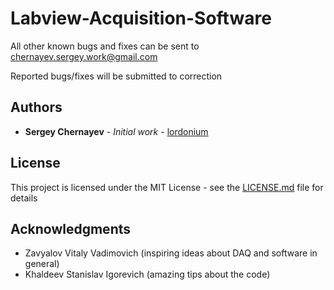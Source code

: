 # Labview-Acquisition-Software


All other known bugs and fixes can be sent to chernayev.sergey.work@gmail.com

Reported bugs/fixes will be submitted to correction


## Authors

* **Sergey Chernayev** - *Initial work* - [lordonium](https://github.com/lordonium)

<!-- See also the list of [contributors](https://github.com/your/project/contributors) who participated in this project.
 -->
## License

This project is licensed under the MIT License - see the [LICENSE.md](LICENSE.md) file for details

## Acknowledgments

* Zavyalov Vitaly Vadimovich (inspiring ideas about DAQ and software in general)
* Khaldeev Stanislav Igorevich (amazing tips about the code) 

